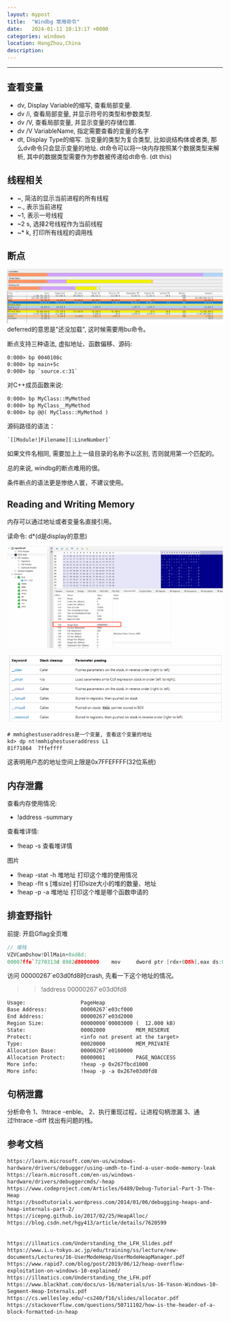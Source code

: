```yaml
---
layout: mypost
title:  "Windbg 常用命令"
date:   2024-01-11 10:13:17 +0800
categories: windows
location: HangZhou,China
description:
---
```

---

## 查看变量

* dv, Display Variable的缩写, 查看局部变量.
* dv /i, 查看局部变量, 并显示符号的类型和参数类型.
* dv /V, 查看局部变量, 并显示变量的存储位置.
* dv /V VariableName, 指定需要查看的变量的名字
* dt, Display Type的缩写. 当变量的类型为复合类型, 比如说结构体或者类, 那么dv命令只会显示变量的地址. dt命令可以将一块内存按照某个数据类型来解析, 其中的数据类型需要作为参数被传递给dt命令. (dt this)

## 线程相关

* ~,  简洁的显示当前进程的所有线程
* ~., 表示当前进程
* ~1, 表示一号线程
* ~2 s, 选择2号线程作为当前线程
* ~* k, 打印所有线程的调用栈


## 断点

![alt text](image.png)
deferred的意思是"还没加载", 这时候需要用bu命令。

断点支持三种语法, 虚拟地址、函数偏移、源码:
```shell
0:000> bp 0040108c
0:000> bp main+5c
0:000> bp `source.c:31`
```
对C++成员函数来说:
```shell
0:000> bp MyClass::MyMethod
0:000> bp MyClass__MyMethod
0:000> bp @@( MyClass::MyMethod )
```

源码路径的语法：
```shell
`[[Module!]Filename][:LineNumber]`
```
如果文件名相同, 需要加上上一级目录的名称予以区别, 否则就用第一个匹配的。

总的来说, windbg的断点难用的很。

条件断点的语法更是惨绝人寰，不建议使用。

## Reading and Writing Memory

内存可以通过地址或者变量名直接引用。

读命令: d*(d是display的意思)

![alt text](image-2.png)

![alt text](image-3.png)

```shell
# mmhighestuseraddress是一个变量, 查看这个变量的地址
kd> dp nt!mmhighestuseraddress L1
81f71864  7ffeffff
```
这表明用户态的地址空间上限是0x7FFEFFFF(32位系统)

## 内存泄露

查看内存使用情况:
* !address -summary

查看堆详情:

* !heap -s 查看堆详情

图片

* !heap -stat -h 堆地址  打印这个堆的使用情况
* !heap -flt s [堆size]  打印size大小的堆的数量、地址
* !heap -p -a 堆地址  打印这个堆是哪个函数申请的

## 排查野指针

前提: 开启Gflag全页堆

```c++
// 堆栈
VZVCamDshow!DllMain+0xd8d:
00007ffe`7270313d 8982d8000000    mov     dword ptr [rdx+0D8h],eax ds:00000267`e03d0fd8=????????
```
访问 00000267`e03d0fd8时crash, 先看一下这个地址的情况。

>> !address 00000267`e03d0fd8


```shell
Usage:                  PageHeap
Base Address:           00000267`e03cf000
End Address:            00000267`e03d2000
Region Size:            00000000`00003000 (  12.000 kB)
State:                  00002000          MEM_RESERVE
Protect:                <info not present at the target>
Type:                   00020000          MEM_PRIVATE
Allocation Base:        00000267`e0160000
Allocation Protect:     00000001          PAGE_NOACCESS
More info:              !heap -p 0x267fbcd1000
More info:              !heap -p -a 0x267e03d0fd8
```

## 句柄泄露

分析命令
1、!htrace -enble。
2、执行重现过程，让进程句柄泄漏
3、通过!htrace -diff 找出有问题的栈。

## 参考文档
    https://learn.microsoft.com/en-us/windows-hardware/drivers/debugger/using-umdh-to-find-a-user-mode-memory-leak
    https://learn.microsoft.com/en-us/windows-hardware/drivers/debuggercmds/-heap
    https://www.codeproject.com/Articles/6489/Debug-Tutorial-Part-3-The-Heap
    https://bsodtutorials.wordpress.com/2014/01/06/debugging-heaps-and-heap-internals-part-2/
    https://icepng.github.io/2017/02/25/HeapAlloc/
    https://blog.csdn.net/hgy413/article/details/7620599


    https://illmatics.com/Understanding_the_LFH_Slides.pdf
    https://www.i.u-tokyo.ac.jp/edu/training/ss/lecture/new-documents/Lectures/16-UserModeHeap/UserModeHeapManager.pdf
    https://www.rapid7.com/blog/post/2019/06/12/heap-overflow-exploitation-on-windows-10-explained/
    https://illmatics.com/Understanding_the_LFH.pdf
    https://www.blackhat.com/docs/us-16/materials/us-16-Yason-Windows-10-Segment-Heap-Internals.pdf
    https://cs.wellesley.edu/~cs240/f16/slides/allocator.pdf
    https://stackoverflow.com/questions/50711102/how-is-the-header-of-a-block-formatted-in-heap


